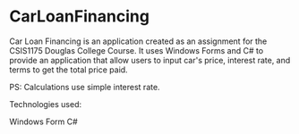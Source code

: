 # CarLoanFinancing

Car Loan Financing is an application created as an assignment for the CSIS1175 Douglas College Course. 
It uses Windows Forms and C# to provide an application that allow users to input car's price, interest rate, and terms to get the total price paid.

PS: Calculations use simple interest rate.

Technologies used:

Windows Form C#
